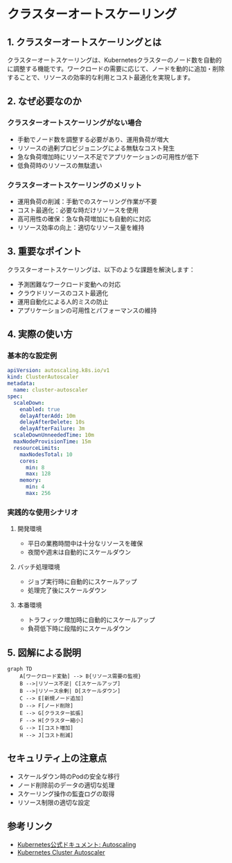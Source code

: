 # クラスターオートスケーリング

## 1. クラスターオートスケーリングとは
クラスターオートスケーリングは、Kubernetesクラスターのノード数を自動的に調整する機能です。ワークロードの需要に応じて、ノードを動的に追加・削除することで、リソースの効率的な利用とコスト最適化を実現します。

## 2. なぜ必要なのか

### クラスターオートスケーリングがない場合
- 手動でノード数を調整する必要があり、運用負荷が増大
- リソースの過剰プロビジョニングによる無駄なコスト発生
- 急な負荷増加時にリソース不足でアプリケーションの可用性が低下
- 低負荷時のリソースの無駄遣い

### クラスターオートスケーリングのメリット
- 運用負荷の削減：手動でのスケーリング作業が不要
- コスト最適化：必要な時だけリソースを使用
- 高可用性の確保：急な負荷増加にも自動的に対応
- リソース効率の向上：適切なリソース量を維持

## 3. 重要なポイント

クラスターオートスケーリングは、以下のような課題を解決します：
- 予測困難なワークロード変動への対応
- クラウドリソースのコスト最適化
- 運用自動化による人的ミスの防止
- アプリケーションの可用性とパフォーマンスの維持

## 4. 実際の使い方

### 基本的な設定例
```yaml
apiVersion: autoscaling.k8s.io/v1
kind: ClusterAutoscaler
metadata:
  name: cluster-autoscaler
spec:
  scaleDown:
    enabled: true
    delayAfterAdd: 10m
    delayAfterDelete: 10s
    delayAfterFailure: 3m
  scaleDownUnneededTime: 10m
  maxNodeProvisionTime: 15m
  resourceLimits:
    maxNodesTotal: 10
    cores:
      min: 8
      max: 128
    memory:
      min: 4
      max: 256
```

### 実践的な使用シナリオ
1. 開発環境
   - 平日の業務時間中は十分なリソースを確保
   - 夜間や週末は自動的にスケールダウン

2. バッチ処理環境
   - ジョブ実行時に自動的にスケールアップ
   - 処理完了後にスケールダウン

3. 本番環境
   - トラフィック増加時に自動的にスケールアップ
   - 負荷低下時に段階的にスケールダウン

## 5. 図解による説明

```mermaid
graph TD
    A[ワークロード変動] --> B{リソース需要の監視}
    B -->|リソース不足| C[スケールアップ]
    B -->|リソース余剰| D[スケールダウン]
    C --> E[新規ノード追加]
    D --> F[ノード削除]
    E --> G[クラスター拡張]
    F --> H[クラスター縮小]
    G --> I[コスト増加]
    H --> J[コスト削減]
```

## セキュリティ上の注意点
- スケールダウン時のPodの安全な移行
- ノード削除前のデータの適切な処理
- スケーリング操作の監査ログの取得
- リソース制限の適切な設定

## 参考リンク
- [Kubernetes公式ドキュメント: Autoscaling](https://kubernetes.io/blog/2016/07/autoscaling-in-kubernetes/)
- [Kubernetes Cluster Autoscaler](https://github.com/kubernetes/autoscaler/tree/master/cluster-autoscaler)

